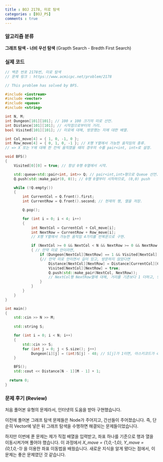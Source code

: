 ```yaml
---
title : BOJ 2178, 미로 탐색
categories : [BOJ_PS]
comments : true
---
```

### 알고리즘 분류
**그래프 탐색 - 너비 우선 탐색**
(Grapth Search - Bredth First Search)

### 실제 코드
```cpp
// 백준 번호 2178번, 미로 탐색
// 문제 링크 : https://www.acmicpc.net/problem/2178

// This problem has solved by BFS.

#include <iostream>
#include <vector>
#include <queue>
#include <string>

int N, M;
int Dungeon[101][101]; // 100 x 100 크기의 미로 선언.
int Distance[101][101]; // 시작점으로부터의 거리.
bool Visited[101][101]; // 미로에 대해, 방문했는 지에 대한 배열.

int Col_move[4] = { 1, 0, -1, 0 };
int Row_move[4] = { 0, 1, 0, -1 }; // X행 Y열에서 가능한 움직임의 종류.
// => X 또는 Y에 대해 한 칸씩 움직였을 때의 경우의 수를 pair<int, int>로 설정.

void BFS()
{
	Visited[0][0] = true; // 항상 0행 0열에서 시작.

	std::queue<std::pair<int, int>> Q; // pair<int,int>형으로 Queue 선언.
	Q.push(std::make_pair(0, 0)); // 0행 0열부터 시작하므로, (0,0) push

	while (!Q.empty())
	{
		int CurrentCol = Q.front().first;
		int CurrentRow = Q.front().second; // 현재의 행, 열을 저장.

		Q.pop();

		for (int i = 0; i < 4; i++)
		{
			int NextCol = CurrentCol + Col_move[i];
			int NextRow = CurrentRow + Row_move[i];
			// X행 Y열에서 가능한 움직임 4가지를 반복문으로 구현.

			if (NextCol >= 0 && NextCol < N && NextRow >= 0 && NextRow < M) // 움직였을 때, 미로를 벗어나는지 체크.
			{ // 만약 미로 안이라면,
				if (Dungeon[NextCol][NextRow] == 1 && Visited[NextCol][NextRow] == 0) // 길인지의 여부와 방문 여부를 체크.
				{// 만약 미로 안이면서 길이 있고, 방문하지 않았다면
					Distance[NextCol][NextRow] = Distance[CurrentCol][CurrentRow] + 1;
					Visited[NextCol][NextRow] = true;
					Q.push(std::make_pair(NextCol, NextRow));
					// NextCol행 NextRow열에 대해, 거리를 기존보다 1 더하고, 방문 기록을 남기고, Queue에 push한다.
				}
			}
		}
	}
}

int main()
{
	std::cin >> N >> M;
	
	std::string S;

	for (int i = 0; i < N; i++)
	{
		std::cin >> S;
		for (int j = 0; j < S.size(); j++)
			Dungeon[i][j] = (int)S[j] - 48; // S[j]가 1이면, 아스키코드가 49이므로 48을 빼줌.
	}

	BFS();
	std::cout << Distance[N - 1][M - 1] + 1;
  
  return 0;
}

```
### 문제 후기 (Review)
처음 풀어본 유형의 문제라서, 인터넷의 도움을 받아 구현했습니다.

이전에 풀어본 그래프 탐색 문제들은 Node가 주어지고, 간선들이 주어졌습니다.
즉, 단순히 Vector에 넣은 뒤 그래프 탐색을 수행하면 해결되는 문제들이었습니다.

하지만 이번에 푼 문제는 제가 직접 배열을 입력받고, 좌표 하나를 기준으로 행과 열을 이동시켜가며 풀어야 했습니다.
이 과정에서 *X_move = {1,0,-1,0}, Y_move = {0,1,0,-1}* 을 이용한 좌표 이동법을 배웠습니다.
새로운 지식을 알게 됐다는 점에서, 이 문제는 좋은 문제였던 것 같습니다.
